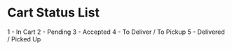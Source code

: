 # Cart Status List
1 - In Cart
2 - Pending
3 - Accepted
4 - To Deliver / To Pickup
5 - Delivered / Picked Up